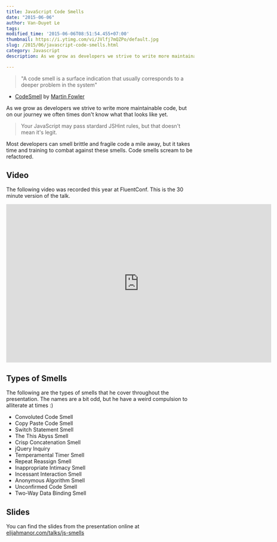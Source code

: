 ```yaml
---
title: JavaScript Code Smells
date: "2015-06-06"
author: Van-Duyet Le
tags: 
modified_time: '2015-06-06T08:51:54.455+07:00'
thumbnail: https://i.ytimg.com/vi/JVlfj7mQZPo/default.jpg
slug: /2015/06/javascript-code-smells.html
category: Javascript
description: As we grow as developers we strive to write more maintainable code, but on our journey we often times don't know what that looks like yet.  

---
```


> "A code smell is a surface indication that usually corresponds to a deeper problem in the system"
- [CodeSmell](http://martinfowler.com/bliki/CodeSmell.html) by [Martin Fowler](http://twitter.com/martinfowler)  
  
As we grow as developers we strive to write more maintainable code, but on our journey we often times don't know what that looks like yet.  

> Your JavaScript may pass stardard JSHint rules, but that doesn't mean it's legit.

Most developers can smell brittle and fragile code a mile away, but it takes time and training to combat against these smells. Code smells scream to be refactored.  

## Video

The following video was recorded this year at FluentConf. This is the 30 minute version of the talk.

<iframe allowfullscreen="" frameborder="0" height="424" src="https://www.youtube.com/embed/JVlfj7mQZPo" width="710"></iframe>

## Types of Smells

The following are the types of smells that he cover throughout the presentation. The names are a bit odd, but he have a weird compulsion to alliterate at times :)  
  

*   Convoluted Code Smell
*   Copy Paste Code Smell
*   Switch Statement Smell
*   The This Abyss Smell
*   Crisp Concatenation Smell
*   jQuery Inquiry
*   Temperamental Timer Smell
*   Repeat Reassign Smell
*   Inappropriate Intimacy Smell
*   Incessant Interaction Smell
*   Anonymous Algorithm Smell
*   Unconfirmed Code Smell
*   Two-Way Data Binding Smell

  

## Slides

You can find the slides from the presentation online at [elijahmanor.com/talks/js-smells](http://elijahmanor.com/talks/js-smells)
